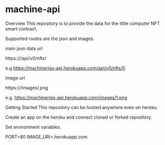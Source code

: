 # machine-api
Overview
This repository is to provide the data for the little computer NFT smart contract.

Supported routes are the json and images.

main json data url

https://<some-domain>/api/v0/nfts/<nftId>

e.g.https://machinerigs-api.herokuapp.com/api/v0/nfts/0

image url

https://<some-domain>/images/<nftId>.png

e.g. https://machinerigs-api.herokuapp.com/images/1.png

Getting Started
This repository can be hosted anywhere even on heroku.

Create an app on the heroku and connect cloned or forked repository.

Set environment variables.

PORT=80
IMAGE_URI=<your-heroku-app-name>.herokuapp.com

